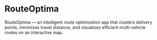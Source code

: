 # RouteOptima
RouteOptima — an intelligent route optimization app that clusters delivery points, minimizes travel distance, and visualizes efficient multi-vehicle routes on an interactive map.
